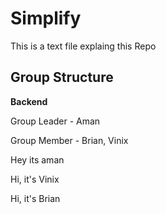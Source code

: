 # Simplify

This is a text file explaing this Repo

## Group Structure

<b>Backend</b>

Group Leader - Aman

Group Member - Brian, Vinix

Hey its aman

Hi, it's Vinix

Hi, it's Brian